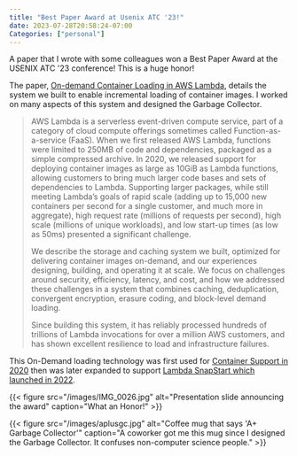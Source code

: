 ```yaml
---
title: "Best Paper Award at Usenix ATC '23!"
date: 2023-07-28T20:58:24-07:00
Categories: ["personal"]
---
```


A paper that I wrote with some colleagues won a Best Paper Award at the USENIX ATC '23 conference! This is a huge honor!

The paper, [On-demand Container Loading in AWS Lambda](https://www.usenix.org/conference/atc23/presentation/brooker), details the system we built to enable incremental loading of container images. I worked on many aspects of this system and designed the Garbage Collector. 

> AWS Lambda is a serverless event-driven compute service, part of a category of cloud compute offerings sometimes called Function-as-a-service (FaaS). When we first released AWS Lambda, functions were limited to 250MB of code and dependencies, packaged as a simple compressed archive. In 2020, we released support for deploying container images as large as 10GiB as Lambda functions, allowing customers to bring much larger code bases and sets of dependencies to Lambda. Supporting larger packages, while still meeting Lambda’s goals of rapid scale (adding up to 15,000 new containers per second for a single customer, and much more in aggregate), high request rate (millions of requests per second), high scale (millions of unique workloads), and low start-up times (as low as 50ms) presented a significant challenge.
>
>We describe the storage and caching system we built, optimized for delivering container images on-demand, and our experiences designing, building, and operating it at scale. We focus on challenges around security, efficiency, latency, and cost, and how we addressed these challenges in a system that combines caching, deduplication, convergent encryption, erasure coding, and block-level demand loading.
>
>Since building this system, it has reliably processed hundreds of trillions of Lambda invocations for over a million AWS customers, and has shown excellent resilience to load and infrastructure failures.

This On-Demand loading technology was first used for [Container Support in 2020](https://aws.amazon.com/blogs/aws/new-for-aws-lambda-container-image-support/) then was later expanded to support [Lambda SnapStart which launched in 2022](https://aws.amazon.com/blogs/aws/new-accelerate-your-lambda-functions-with-lambda-snapstart/). 

{{< figure src="/images/IMG_0026.jpg" alt="Presentation slide announcing the award" caption="What an Honor!" >}}

{{< figure src="/images/aplusgc.jpg" alt="Coffee mug that says 'A+ Garbage Collector'" caption="A coworker got me this mug since I designed the Garbage Collector. It confuses non-computer science people." >}}
